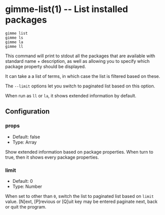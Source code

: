 gimme-list(1) -- List installed packages
========================================

    gimme list
    gimme ls
    gimme la
    gimme ll

This command will print to stdout all the packages that are available
with standard name + description, as well as allowing you to specify
which package property should be displayed.

It can take a a list of terms, in which case the list is filtered based
on these.

The `--limit` options let you switch to paginated list based on this
option.

When run as `ll` or `la`, it shows extended information by default.

## Configuration

### props

* Default: false
* Type: Array

Show extended information based on package properties. When turn to
true, then it shows  every package properties.

### limit

* Default: 0
* Type: Number

When set to other than `0`, switch the list to paginated list based on
`limit` value. [N]ext, [P]revious or [Q]uit key may be entered paginate
next, back or quit the program.

